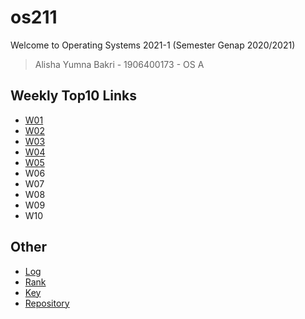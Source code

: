 # os211
Welcome to Operating Systems 2021-1 (Semester Genap 2020/2021)
> Alisha Yumna Bakri - 1906400173 - OS A

## Weekly Top10 Links
-  [W01](W01)
-  [W02](W02)
-  [W03](W03)
-  [W04](W04)
-  [W05](W05)
-  W06
-  W07
-  W08
-  W09
-  W10

## Other
- [Log](TXT/mylog.txt)
- [Rank](TXT/myrank.txt)
- [Key](TXT/mypubkey.txt)
- [Repository](https://github.com/alishayb/os211)
